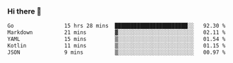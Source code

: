 ### Hi there 👋

<!--
**yeya24/yeya24** is a ✨ _special_ ✨ repository because its `README.md` (this file) appears on your GitHub profile.

Here are some ideas to get you started:

- 🔭 I’m currently working on ...
- 🌱 I’m currently learning ...
- 👯 I’m looking to collaborate on ...
- 🤔 I’m looking for help with ...
- 💬 Ask me about ...
- 📫 How to reach me: ...
- 😄 Pronouns: ...
- ⚡ Fun fact: ...
-->

<!--START_SECTION:waka-->

```txt
Go                15 hrs 28 mins  ███████████████████████░░   92.30 %
Markdown          21 mins         ▓░░░░░░░░░░░░░░░░░░░░░░░░   02.11 %
YAML              15 mins         ▒░░░░░░░░░░░░░░░░░░░░░░░░   01.54 %
Kotlin            11 mins         ▒░░░░░░░░░░░░░░░░░░░░░░░░   01.15 %
JSON              9 mins          ▒░░░░░░░░░░░░░░░░░░░░░░░░   00.97 %
```

<!--END_SECTION:waka-->
